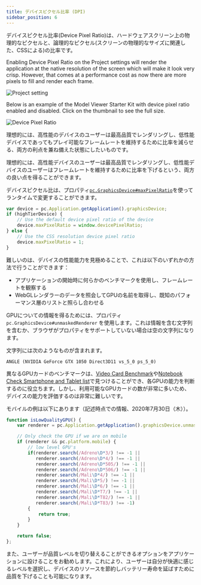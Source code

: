 ```yaml
---
title: デバイスピクセル比率 (DPI)
sidebar_position: 6
---
```


デバイスピクセル比率(Device Pixel Ratio)は、ハードウェアスクリーン上の物理的なピクセルと、論理的なピクセル(スクリーンの物理的なサイズに関連した、CSSによる)の比率です。

Enabling Device Pixel Ratio on the Project settings will render the application at the native resolution of the screen which will make it look very crisp. However, that comes at a performance cost as now there are more pixels to fill and render each frame.

![Project setting](/img/user-manual/optimization/device-pixel-ratio/device-pixel-ratio-setting.png)

Below is an example of the Model Viewer Starter Kit with device pixel ratio enabled and disabled. Click on the thumbnail to see the full size.

![Device Pixel Ratio](/img/user-manual/optimization/device-pixel-ratio/device-pixel-ratio-closeup.jpg)

理想的には、高性能のデバイスのユーザーは最高品質でレンダリングし、低性能デバイスであってもプレイ可能なフレームレートを維持するために比率を減らせる、両方の利点を兼ね備えた状態にしたいものです。

理想的には、高性能デバイスのユーザーは最高品質でレンダリングし、低性能デバイスのユーザーはフレームレートを維持するために比率を下げるという、両方の良い点を得ることができます。

デバイスピクセル比は、プロパティ[`pc.GraphicsDevice#maxPixelRatio`][4]を使ってランタイムで変更することができます。

```javascript
var device = pc.Application.getApplication().graphicsDevice;
if (highTierDevice) {
    // Use the default device pixel ratio of the device
    device.maxPixelRatio = window.devicePixelRatio;
} else {
    // Use the CSS resolution device pixel ratio
    device.maxPixelRatio = 1;
}
```

難しいのは、デバイスの性能能力を見極めることで、これは以下のいずれかの方法で行うことができます：

* アプリケーションの開始時に何らかのベンチマークを使用し、フレームレートを観察する
* WebGLレンダラーのデータを照会してGPUの名前を取得し、既知のパフォーマンス層のリストと照らし合わせる

GPUについての情報を得るためには、プロパティ `pc.GraphicsDevice#unmaskedRenderer` を使用します。これは情報を含む文字列を含むか、ブラウザがプロパティをサポートしていない場合は空の文字列になります。

文字列には次のようなものが含まれます。

```none
ANGLE (NVIDIA GeForce GTX 1050 Direct3D11 vs_5_0 ps_5_0)
```

異なるGPUカードのベンチマークは、[Video Card Benchmark][5]や[Notebook Check Smartphone and Tablet list][6]で見つけることができ、各GPUの能力を判断するのに役立ちます。しかし、利用可能なGPUカードの数が非常に多いため、デバイスの能力を評価するのは非常に難しいです。

モバイルの例は以下にあります（記述時点での情報、2020年7月30日（木））。

```javascript
function isLowQualityGPU() {
    var renderer = pc.Application.getApplication().graphicsDevice.unmaskedRenderer;

    // Only check the GPU if we are on mobile
    if (renderer && pc.platform.mobile) {
        // low level GPU's
        if(renderer.search(/Adreno\D*3/) !== -1 ||
           renderer.search(/Adreno\D*4/) !== -1 ||
           renderer.search(/Adreno\D*505/) !== -1 ||
           renderer.search(/Adreno\D*506/) !== -1 ||
           renderer.search(/Mali\D*4/) !== -1 ||
           renderer.search(/Mali\D*5/) !== -1 ||
           renderer.search(/Mali\D*6/) !== -1 ||
           renderer.search(/Mali\D*T7/) !== -1 ||
           renderer.search(/Mali\D*T82/) !== -1 ||
           renderer.search(/Mali\D*T83/) !== -1)
        {
            return true;
        }
    }

    return false;
};
```

また、ユーザーが品質レベルを切り替えることができるオプションをアプリケーションに設けることをお勧めします。これにより、ユーザーは自分が快適に感じるレベルを選択し、デバイスのリソースを節約しバッテリー寿命を延ばすために品質を下げることも可能になります。

[4]: https://api.playcanvas.com/classes/Engine.GraphicsDevice.html#maxPixelRatio
[5]: https://www.videocardbenchmark.net/GPU_mega_page.html
[6]: https://www.notebookcheck.net/Smartphone-Graphics-Cards-Benchmark-List.149363.0.html
